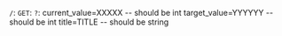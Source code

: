 `/`:
	`GET`:
		`?`:
			current_value=XXXXX -- should be int
			target_value=YYYYYY -- should be int
			title=TITLE         -- should be string
 